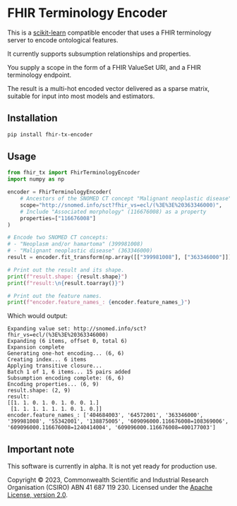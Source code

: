 # FHIR Terminology Encoder

This is a [scikit-learn](https://scikit-learn.org/) compatible encoder that uses 
a FHIR terminology server to encode ontological features.

It currently supports subsumption relationships and properties.

You supply a scope in the form of a FHIR ValueSet URI, and a FHIR terminology
endpoint.

The result is a multi-hot encoded vector delivered as a sparse matrix, suitable
for input into most models and estimators.

## Installation

```bash
pip install fhir-tx-encoder
```

## Usage

```python
from fhir_tx import FhirTerminologyEncoder
import numpy as np

encoder = FhirTerminologyEncoder(
    # Ancestors of the SNOMED CT concept "Malignant neoplastic disease" (363346000)
    scope="http://snomed.info/sct?fhir_vs=ecl/(%3E%3E%20363346000)",
    # Include "Associated morphology" (116676008) as a property
    properties=["116676008"]
)

# Encode two SNOMED CT concepts:
# - "Neoplasm and/or hamartoma" (399981008)
# - "Malignant neoplastic disease" (363346000)
result = encoder.fit_transform(np.array([["399981008"], ["363346000"]]))

# Print out the result and its shape.
print(f"result.shape: {result.shape}")
print(f"result:\n{result.toarray()}")

# Print out the feature names.
print(f"encoder.feature_names_: {encoder.feature_names_}")
```

Which would output:

```
Expanding value set: http://snomed.info/sct?fhir_vs=ecl/(%3E%3E%20363346000)
Expanding (6 items, offset 0, total 6)
Expansion complete
Generating one-hot encoding... (6, 6)
Creating index... 6 items
Applying transitive closure...
Batch 1 of 1, 6 items... 15 pairs added
Subsumption encoding complete: (6, 6)
Encoding properties... (6, 9)
result.shape: (2, 9)
result:
[[1. 1. 0. 1. 0. 1. 0. 0. 1.]
 [1. 1. 1. 1. 1. 1. 0. 1. 0.]]
encoder.feature_names_: ['404684003', '64572001', '363346000', '399981008', '55342001', '138875005', '609096000.116676008=108369006', '609096000.116676008=1240414004', '609096000.116676008=400177003']
```

## Important note

This software is currently in alpha. It is not yet ready for production use.

Copyright © 2023, Commonwealth Scientific and Industrial Research Organisation 
(CSIRO) ABN 41 687 119 230. Licensed under
the [Apache License, version 2.0](https://www.apache.org/licenses/LICENSE-2.0).
